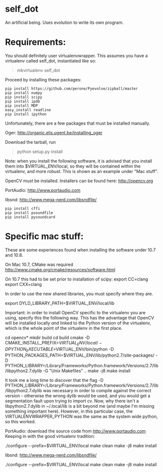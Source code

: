self_dot
========

An artificial being. Uses evolution to write its own program.

# Requirements: 

You should definitely user virtualenvwrapper. This assumes you have a virtualenv called self_dot, instantiated like so:

> mkvirtualenv self_dot

Proceed by installing these packages:

```
pip install https://github.com/perone/Pyevolve/zipball/master
pip install numpy
pip install scipy
pip install ipdb
pip install MDP
easy_install readline
pip install ipython
```

Unfortunately, there are a few packages that must be installed manually. 

Oger: http://organic.elis.ugent.be/installing_oger

Download the tarball, run 

> python setup.py install

Note: when you install the following software, it is advised that you
install them into $VIRTUAL_ENV/local, so they will be contained within
the virtualenv, and more robust. This is shown as an example under
"Mac stuff".

OpenCV must be installed. Installers can be found here: http://opencv.org

PortAudio: http://www.portaudio.com

libsnd: http://www.mega-nerd.com/libsndfile/

```
pip install cffi 
pip install psoundfile
pip install pysoundcard
```

# Specific mac stuff:

These are some experiences found when installing the software under 10.7 and 10.8.

On Mac 10.7, CMake was required http://www.cmake.org/cmake/resources/software.html 

On 10.7 this had to be set prior to installation of scipy:
export CC=clang
export CXX=clang

In order to use the new shared libraries, you must specify where they are.

export DYLD_LIBRARY_PATH=$VIRTUAL_ENV/local/lib 

Important: in order to install OpenCV specific to the virtualenv you
are using, specify this the following way. This has the advantage that
OpenCV will be installed locally *and* linked to the Python version of
the virtualenv, which is the whole point of the virtualenv in the
first place.

cd opencv*
mkdir build 
cd build 
cmake -D CMAKE_INSTALL_PREFIX=$VIRTUAL_ENV/local/ -D PYTHON_EXECUTABLE=$VIRTUAL_ENV/bin/python -D PYTHON_PACKAGES_PATH=$VIRTUAL_ENV/lib/python2.7/site-packages/ -D PYTHON_LIBRARY=/Library/Frameworks/Python.framework/Versions/2.7/lib/libpython2.7.dylib -G "Unix Makefiles" ..
make -j8
make install 

It took me a long time to discover that the
flag -D
PYTHON_LIBRARY=/Library/Frameworks/Python.framework/Versions/2.7/lib/libpython2.7.dylib
was necessary in order to compile against the correct version -
otherwise the wrong dylib would be used, and you would get a
segmentation fault upon trying to import cv. Now, why there isn't a
libpython2.7.dylib in ~/.local/lib is a bit beyond me (and maybe I'm
missing something important here). However, in this particular case,
the VIRTUALENVWRAPPER_PYTHON was the same as the system wide python,
so this worked.

PortAudio: download the source code from http://www.portaudio.com Keeping in with the good virtualenv tradition:

./configure --prefix=$VIRTUAL_ENV/local
make clean
make -j8
make install

libsnd: http://www.mega-nerd.com/libsndfile/

./configure --prefix=$VIRTUAL_ENV/local
make clean
make -j8
make install

